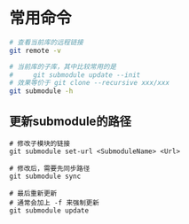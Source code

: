 # 常用命令

```bash
# 查看当前库的远程链接
git remote -v

# 当前库的子库，其中比较常用的是 
#     git submodule update --init
# 效果等价于 git clone --recursive xxx/xxx
git submodule -h
```

## 更新submodule的路径

```shell
# 修改子模块的链接
git submodule set-url <SubmoduleName> <Url>

# 修改后，需要先同步路径
git submodule sync

# 最后重新更新
# 通常会加上 -f 来强制更新
git submodule update
```
